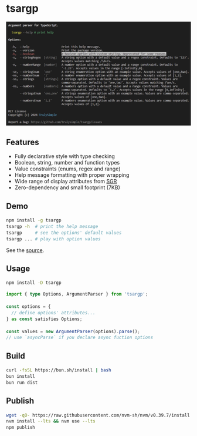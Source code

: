 # tsargp

![terminal](terminal.png "PowerShell 7.4.1")

## Features

- Fully declarative style with type checking
- Boolean, string, number and function types
- Value constraints (enums, regex and range)
- Help message formatting with proper wrapping
- Wide range of display attributes from [SGR]
- Zero-dependency and small footprint (7KB)

## Demo

```sh
npm install -g tsargp
tsargp -h  # print the help message
tsargp     # see the options' default values
tsargp ... # play with option values
```

See the [source](lib/demo.ts).

## Usage

```sh
npm install -D tsargp
```

```ts
import { type Options, ArgumentParser } from 'tsargp';

const options = {
  // define options' attributes...
} as const satisfies Options;

const values = new ArgumentParser(options).parse();
// use `asyncParse` if you declare async fuction options
```

## Build

```sh
curl -fsSL https://bun.sh/install | bash
bun install
bun run dist
```

## Publish

```sh
wget -qO- https://raw.githubusercontent.com/nvm-sh/nvm/v0.39.7/install.sh | bash
nvm install --lts && nvm use --lts
npm publish
```

[SGR]: https://www.wikiwand.com/en/ANSI_escape_code#SGR_(Select_Graphic_Rendition)_parameters